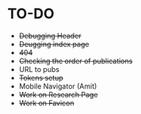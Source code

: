 # TO-DO
- ~~Debugging Header~~
- ~~Deugging index page~~
- ~~404~~
- ~~Checking the order of publications~~
- URL to pubs
- ~~Tokens setup~~
- Mobile Navigator (Amit)
- ~~Work on Research Page~~
- ~~Work on Favicon~~
